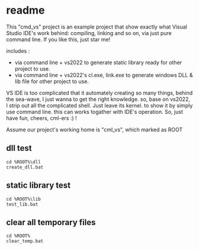 # readme
This "cmd_vs" project is an example project that show exactly what Visual Studio IDE's work behind: compiling, linking and so on, via just pure command line. If you like this, just star me! 

includes :
  - via command line + vs2022 to generate static library ready for other project to use.
  - via command line + vs2022's cl.exe, link.exe to generate windows DLL & lib file for other project to use.


VS IDE is too complicated that it automately creating so many things, behind the sea-wave, I just wanna to get the right knowledge.
so, base on vs2022, I strip out all the complicated shell. Just leave its kernel. to show it by simply use command line.
this can works togather with IDE's operation. So, just have fun, cheers, cml-ers :) !

Assume our project's working home is "cml_vs", which marked as ROOT

## dll test
```
cd %ROOT%\dll
create_dll.bat 
```

## static library test
```
cd %ROOT%\lib
test_lib.bat
```

## clear all temporary files
```
cd %ROOT%
clear_temp.bat
```




